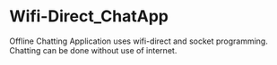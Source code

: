 # Wifi-Direct_ChatApp
Offline Chatting Application uses wifi-direct and socket programming.<br />
Chatting can be done without use of internet.
